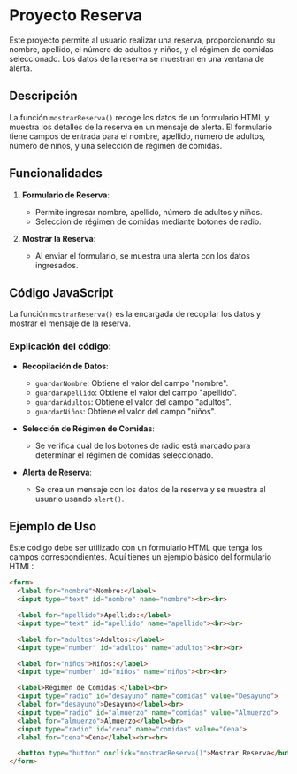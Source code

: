 # Proyecto Reserva

Este proyecto permite al usuario realizar una reserva, proporcionando su nombre, apellido, el número de adultos y niños, y el régimen de comidas seleccionado. Los datos de la reserva se muestran en una ventana de alerta.

## Descripción

La función `mostrarReserva()` recoge los datos de un formulario HTML y muestra los detalles de la reserva en un mensaje de alerta. El formulario tiene campos de entrada para el nombre, apellido, número de adultos, número de niños, y una selección de régimen de comidas.

## Funcionalidades

1. **Formulario de Reserva**:
    - Permite ingresar nombre, apellido, número de adultos y niños.
    - Selección de régimen de comidas mediante botones de radio.
    
2. **Mostrar la Reserva**:
    - Al enviar el formulario, se muestra una alerta con los datos ingresados.

## Código JavaScript

La función `mostrarReserva()` es la encargada de recopilar los datos y mostrar el mensaje de la reserva. 

### Explicación del código:

- **Recopilación de Datos**: 
    - `guardarNombre`: Obtiene el valor del campo "nombre".
    - `guardarApellido`: Obtiene el valor del campo "apellido".
    - `guardarAdultos`: Obtiene el valor del campo "adultos".
    - `guardarNiños`: Obtiene el valor del campo "niños".
  
- **Selección de Régimen de Comidas**:
    - Se verifica cuál de los botones de radio está marcado para determinar el régimen de comidas seleccionado.
  
- **Alerta de Reserva**: 
    - Se crea un mensaje con los datos de la reserva y se muestra al usuario usando `alert()`.

## Ejemplo de Uso

Este código debe ser utilizado con un formulario HTML que tenga los campos correspondientes. Aquí tienes un ejemplo básico del formulario HTML:

```html
<form>
  <label for="nombre">Nombre:</label>
  <input type="text" id="nombre" name="nombre"><br><br>

  <label for="apellido">Apellido:</label>
  <input type="text" id="apellido" name="apellido"><br><br>

  <label for="adultos">Adultos:</label>
  <input type="number" id="adultos" name="adultos"><br><br>

  <label for="niños">Niños:</label>
  <input type="number" id="niños" name="niños"><br><br>

  <label>Régimen de Comidas:</label><br>
  <input type="radio" id="desayuno" name="comidas" value="Desayuno">
  <label for="desayuno">Desayuno</label><br>
  <input type="radio" id="almuerzo" name="comidas" value="Almuerzo">
  <label for="almuerzo">Almuerzo</label><br>
  <input type="radio" id="cena" name="comidas" value="Cena">
  <label for="cena">Cena</label><br><br>

  <button type="button" onclick="mostrarReserva()">Mostrar Reserva</button>
</form>
